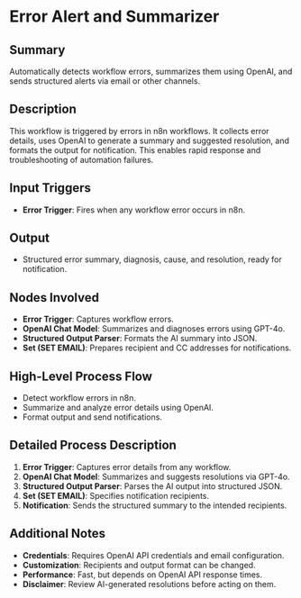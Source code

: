 # Error Alert and Summarizer

## Summary
Automatically detects workflow errors, summarizes them using OpenAI, and sends structured alerts via email or other channels.

## Description
This workflow is triggered by errors in n8n workflows. It collects error details, uses OpenAI to generate a summary and suggested resolution, and formats the output for notification. This enables rapid response and troubleshooting of automation failures.

## Input Triggers
- **Error Trigger**: Fires when any workflow error occurs in n8n.

## Output
- Structured error summary, diagnosis, cause, and resolution, ready for notification.

## Nodes Involved
- **Error Trigger**: Captures workflow errors.
- **OpenAI Chat Model**: Summarizes and diagnoses errors using GPT-4o.
- **Structured Output Parser**: Formats the AI summary into JSON.
- **Set (SET EMAIL)**: Prepares recipient and CC addresses for notifications.

## High-Level Process Flow
- Detect workflow errors in n8n.
- Summarize and analyze error details using OpenAI.
- Format output and send notifications.

## Detailed Process Description
1. **Error Trigger**: Captures error details from any workflow.
2. **OpenAI Chat Model**: Summarizes and suggests resolutions via GPT-4o.
3. **Structured Output Parser**: Parses the AI output into structured JSON.
4. **Set (SET EMAIL)**: Specifies notification recipients.
5. **Notification**: Sends the structured summary to the intended recipients.

## Additional Notes
- **Credentials**: Requires OpenAI API credentials and email configuration.
- **Customization**: Recipients and output format can be changed.
- **Performance**: Fast, but depends on OpenAI API response times.
- **Disclaimer**: Review AI-generated resolutions before acting on them.

